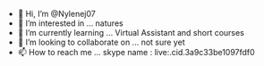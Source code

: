 - 👋 Hi, I’m @Nylenej07
- 👀 I’m interested in ... natures
- 🌱 I’m currently learning ... Virtual Assistant and short courses
- 💞️ I’m looking to collaborate on ... not sure yet
- 📫 How to reach me ... skype name : live:.cid.3a9c33be1097fdf0

<!---
Nylenej07/Nylenej07 is a ✨ special ✨ repository because its `README.md` (this file) appears on your GitHub profile.
You can click the Preview link to take a look at your changes.
--->
